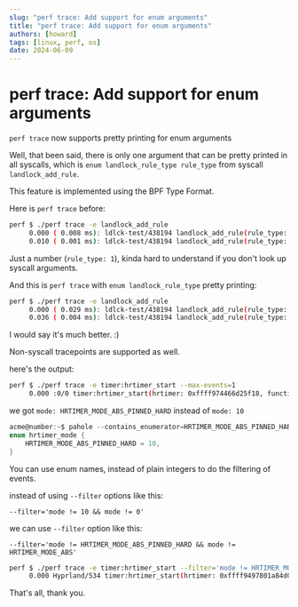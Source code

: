 ```yaml
---
slug: "perf trace: Add support for enum arguments"
title: "perf trace: Add support for enum arguments"
authors: [howard]
tags: [linux, perf, os]
date: 2024-06-09
---
```

# perf trace: Add support for enum arguments

`perf trace` now supports pretty printing for enum arguments

Well, that been said, there is only one argument that can be pretty printed in all syscalls, which is `enum landlock_rule_type rule_type` from syscall `landlock_add_rule`.

This feature is implemented using the BPF Type Format.

Here is `perf trace` before:
```bash
perf $ ./perf trace -e landlock_add_rule
     0.000 ( 0.008 ms): ldlck-test/438194 landlock_add_rule(rule_type: 2)                                       = -1 EBADFD (File descriptor in bad state)
     0.010 ( 0.001 ms): ldlck-test/438194 landlock_add_rule(rule_type: 1)                                       = -1 EBADFD (File descriptor in bad state)
```

Just a number (`rule_type: 1`), kinda hard to understand if you don't look up syscall arguments.

And this is `perf trace` with `enum landlock_rule_type` pretty printing:
```bash
perf $ ./perf trace -e landlock_add_rule
     0.000 ( 0.029 ms): ldlck-test/438194 landlock_add_rule(rule_type: LANDLOCK_RULE_NET_PORT)                  = -1 EBADFD (File descriptor in bad state)
     0.036 ( 0.004 ms): ldlck-test/438194 landlock_add_rule(rule_type: LANDLOCK_RULE_PATH_BENEATH)              = -1 EBADFD (File descriptor in bad state)
```

I would say it's much better. :)

Non-syscall tracepoints are supported as well.

here's the output:

```bash
perf $ ./perf trace -e timer:hrtimer_start --max-events=1
     0.000 :0/0 timer:hrtimer_start(hrtimer: 0xffff974466d25f18, function: 0xffffffff89da5be0, expires: 488283834504945, softexpires: 488283834504945, mode: HRTIMER_MODE_ABS_PINNED_HARD)
```

we got `mode: HRTIMER_MODE_ABS_PINNED_HARD` instead of `mode: 10`

```c
acme@number:~$ pahole --contains_enumerator=HRTIMER_MODE_ABS_PINNED_HARD | grep -E '([{}]|HRTIMER_MODE_ABS_PINNED_HARD)'
enum hrtimer_mode {
	HRTIMER_MODE_ABS_PINNED_HARD = 10,
}
```

You can use enum names, instead of plain integers to do the filtering of events.

instead of using `--filter` options like this:

`--filter='mode != 10 && mode != 0'`

we can use `--filter` option like this: 

`--filter='mode != HRTIMER_MODE_ABS_PINNED_HARD && mode != HRTIMER_MODE_ABS'`

```bash
perf $ ./perf trace -e timer:hrtimer_start --filter='mode != HRTIMER_MODE_ABS_PINNED_HARD && mode != HRTIMER_MODE_ABS' --max-events=1
     0.000 Hyprland/534 timer:hrtimer_start(hrtimer: 0xffff9497801a84d0, function: 0xffffffffc04cdbe0, expires: 12639434638458, softexpires: 12639433638458, mode: HRTIMER_MODE_REL)
```

That's all, thank you.
